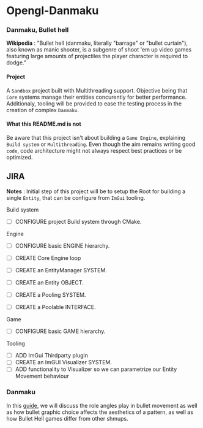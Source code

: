 # Opengl-Danmaku

### Danmaku, Bullet hell

**Wikipedia** : "Bullet hell (danmaku, literally "barrage" or "bullet curtain"), also known as manic shooter, is a subgenre of shoot 'em up video games featuring large amounts of projectiles the player character is required to dodge."

#### Project

A `Sandbox` project built with Multithreading support. Objective being that `Core` systems manage their entities concurently for better performance. Additionaly, tooling will be provided to ease the testing process in the creation of complex `Danmaku`.

#### What this README.md is not

Be aware that this project isn't about building a `Game Engine`, explaining `Build system` or `Multithreading`. Even though the aim remains writing good `code`, code architecture might not always respect best practices or be optimized.

## JIRA

**Notes** : Initial step of this project will be to setup the Root for building a single `Entity`, that can be configure from `ImGui` tooling. 

Build system

- [ ] CONFIGURE project Build system through CMake.

Engine

- [ ] CONFIGURE basic ENGINE hierarchy.
- [ ] CREATE Core Engine loop

- [ ] CREATE an EntityManager SYSTEM.
- [ ] CREATE an Entity OBJECT.
- [ ] CREATE a Pooling SYSTEM.
- [ ] CREATE a Poolable INTERFACE.

Game

- [ ] CONFIGURE basic GAME hierarchy.

Tooling

- [ ] ADD ImGui Thirdparty plugin
- [ ] CREATE an ImGUI Visualizer SYSTEM.
- [ ] ADD functionality to Visualizer so we can parametrize our Entity Movement behaviour

### Danmaku

In this [guide](https://sparen.github.io/ph3tutorials/ddsga2.html), we will discuss the role angles play in bullet movement as well as how bullet graphic choice affects the aesthetics of a pattern, as well as how Bullet Hell games differ from other shmups. 